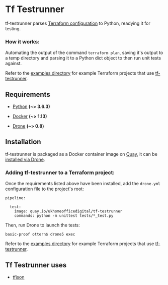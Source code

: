 # Tf Testrunner

tf-testrunner parses [Terraform configuration](https://www.terraform.io/docs/configuration/index.html) to Python, readying it for testing.

### How it works:

Automating the output of the command ```terraform plan```, saving it's output to a temp directory and parsing it to a Python dict object to then run unit tests against. 

Refer to the [examples directory](https://github.com/UKHomeOffice/tf-testrunner/tree/master/examples/basic-proof) for example Terraform projects that use [tf-testrunner](https://github.com/UKHomeOffice/tf-testrunner/). 

## Requirements

- [Python](https://github.com/python) **(~> 3.6.3)**

- [Docker](https://github.com/docker) **(~> 1.13)**

- [Drone](https://github.com/drone/drone) **(~> 0.8)**

## Installation

tf-testrunner is packaged as a Docker container image on [Quay](https://github.com/coreos/quay-docs), it can be [installed via Drone](https://github.com/drone/drone).

### Adding tf-testrunner to a Terraform project:

Once the requirements listed above have been installed, add the ```drone.yml``` configuration file to the project's root:

```
pipeline:

  test:
    image: quay.io/ukhomeofficedigital/tf-testrunner
    commands: python -m unittest tests/*_test.py
```

Then, run Drone to launch the tests:
```
basic-proof ottern$ drone5 exec
```

Refer to the [examples directory](https://github.com/UKHomeOffice/tf-testrunner/tree/master/examples/basic-proof) for example Terraform projects that use [tf-testrunner](https://github.com/UKHomeOffice/tf-testrunner/). 

## Tf Testrunner uses

* [tfjson](https://github.com/palantir/tfjson)






